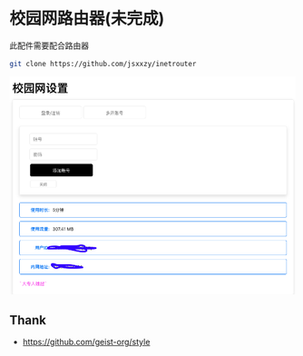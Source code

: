 # 校园网路由器(未完成)

此配件需要配合路由器

```bash
git clone https://github.com/jsxxzy/inetrouter
```

![](wecan.png)

## Thank

- https://github.com/geist-org/style